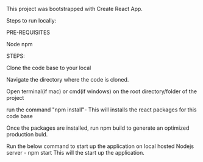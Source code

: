 This project was bootstrapped with Create React App.

Steps to run locally:

PRE-REQUISITES

Node
npm

STEPS:

Clone the code base to your local

Navigate the directory where the code is cloned.

Open terminal(if mac) or cmd(if windows) on the root directory/folder of the project

run the command "npm install"- This will installs the react packages for this code base

Once the packages are installed, run npm build to generate an optimized production buld.

Run the below command to start up the application on local hosted Nodejs server -
npm start
This will the start up the application.